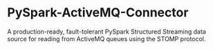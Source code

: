 # PySpark-ActiveMQ-Connector
A production-ready, fault-tolerant PySpark Structured Streaming data source for reading from ActiveMQ queues using the STOMP protocol.
